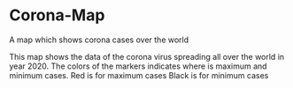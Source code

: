 # Corona-Map
 A map which shows corona cases over the world

This map shows the data of the corona virus spreading all over the world in year 2020. The colors of the markers indicates where is maximum and minimum cases.
Red is for maximum cases
Black is for minimum cases